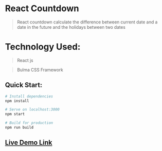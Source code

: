 # React Countdown

>React countdown calculate the difference between current date and a date in the future and the holidays between two dates

# Technology Used:

>React js

>Bulma CSS Framework

## Quick Start:

```bash
# Install dependencies
npm install

# Serve on localhost:3000
npm start

# Build for production
npm run build
```
## [Live Demo Link](https://kanzariamine.github.io/React-Countdown)
